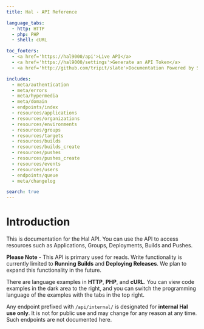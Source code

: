 ```yaml
---
title: Hal - API Reference

language_tabs:
  - http: HTTP
  - php: PHP
  - shell: cURL

toc_footers:
  - <a href='https://hal9000/api'>Live API</a>
  - <a href='https://hal9000/settings'>Generate an API Token</a>
  - <a href='http://github.com/tripit/slate'>Documentation Powered by Slate</a>

includes:
  - meta/authentication
  - meta/errors
  - meta/hypermedia
  - meta/domain
  - endpoints/index
  - resources/applications
  - resources/organizations
  - resources/environments
  - resources/groups
  - resources/targets
  - resources/builds
  - resources/builds_create
  - resources/pushes
  - resources/pushes_create
  - resources/events
  - resources/users
  - endpoints/queue
  - meta/changelog

search: true
---
```


# Introduction

This is documentation for the Hal API. You can use the API to access resources such as Applications, Groups, Deployments, Builds and Pushes.

<aside class="notice">
    <b>Please Note</b> -
    This API is primary used for reads. Write functionality is currently limited to <b>Running Builds</b> and <b>Deploying Releases</b>. We plan to expand this functionality in the future.
</aside>

There are language examples in **HTTP**, **PHP**, and **cURL**. You can view code examples in the dark area to the right, and you can switch the programming language of the examples with the tabs in the top right.

<aside class="warning">
    Any endpoint prefixed with <code>/api/internal/</code> is designated for <b>internal Hal use only</b>. It is not for public use and may change for any reason at any time. Such endpoints are not documented here.
</aside>
